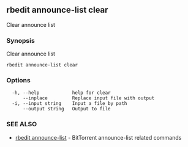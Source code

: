 ## rbedit announce-list clear

Clear announce list

### Synopsis


Clear announce list

```
rbedit announce-list clear
```

### Options

```
  -h, --help            help for clear
      --inplace         Replace input file with output
  -i, --input string    Input a file by path
      --output string   Output to file
```

### SEE ALSO

* [rbedit announce-list](rbedit_announce-list.md)	 - BitTorrent announce-list related commands

